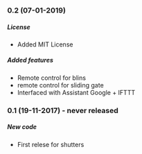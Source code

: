 ### 0.2 (07-01-2019)
##### License
* Added MIT License 
##### Added features
* Remote control for blins
* remote control for sliding gate
* Interfaced with Assistant Google + IFTTT

### 0.1 (19-11-2017) - never released
##### New code
* First relese for shutters
